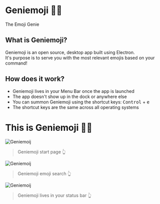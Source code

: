 # Geniemoji 🧞‍♂️
The Emoji Genie

## What is Geniemoji?
Geniemoji is an open source, desktop app built using Electron.                         
It's purpose is to serve you with the most relevant emojis based on your command!

## How does it work?
- Geniemoji lives in your Menu Bar once the app is launched
- The app doesn't show up in the dock or anywhere else
- You can summon Geniemoji using the shortcut keys: <kbd>Control</kbd> + <kbd>e</kbd>
- The shortcut keys are the same across all operating systems

# This is Geniemoji 🧞‍♂️
![Geniemoij](https://github.com/virejdasani/Geniemoji/blob/master/assets/PreviewImg/SC-navigation.png)          
> Geniemoji start page 👆              

![Geniemoij](https://github.com/virejdasani/Geniemoji/blob/master/assets/PreviewImg/SC-geniemoji.png)                  
> Geniemoji emoji search 👆                

![Geniemoij](https://github.com/virejdasani/Geniemoji/blob/master/assets/PreviewImg/SC-statusBar.png)                  
> Geniemoji lives in your status bar 👆
